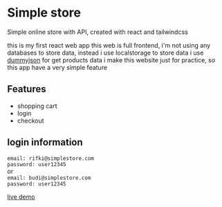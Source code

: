 # Simple store
Simple online store with API, created with react and tailwindcss

this is my first react web app
this web is full frontend, i'm not using any databases to store data, instead i use localstorage to store data
i use [dummyjson](https://dummyjson.com/docs/products) for get products data
i make this website just for practice, so this app have a very simple feature

## Features
- shopping cart
- login
- checkout

## login information
`email: rifki@simplestore.com`<br>
`password: user12345`
<br>or<br>
`email: budi@simplestore.com`<br>
`password: user12345`

[live demo](https://simple-store.surge.sh)


